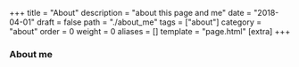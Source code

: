 +++
title = "About"
description = "about this page and me"
date = "2018-04-01"
draft = false
path = "./about_me"
tags = ["about"]
category = "about"
order = 0
weight = 0
aliases = []
template = "page.html"
[extra]
+++

### About me